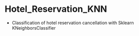 # Hotel_Reservation_KNN

* Classification of hotel reservation cancellation with Sklearn KNeighborsClassifier
